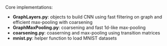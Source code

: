 Core implementations:

- **GraphLayers.py**: objects to build CNN using fast filtering on graph and efficient max-pooling with coarsening
- **GraphMaxPooling.py**: coarsening and fast 1d-like max-pooling
- **coarsening.py**: coaserning and max-pooling using transition matrices
- **mnist.py**: helper function to load MNIST datasets
